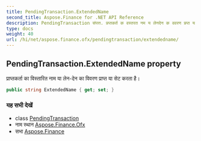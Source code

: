 ```yaml
---
title: PendingTransaction.ExtendedName
second_title: Aspose.Finance for .NET API Reference
description: PendingTransaction संपत्त. प्रप्तकर्त क वस्तरत नम य लेनदेन क ववरण प्रप्त य सेट करत है
type: docs
weight: 40
url: /hi/net/aspose.finance.ofx/pendingtransaction/extendedname/
---
```

## PendingTransaction.ExtendedName property

प्राप्तकर्ता का विस्तारित नाम या लेन-देन का विवरण प्राप्त या सेट करता है।

```csharp
public string ExtendedName { get; set; }
```

### यह सभी देखें

* class [PendingTransaction](../)
* नाम स्थान [Aspose.Finance.Ofx](../../pendingtransaction/)
* सभा [Aspose.Finance](../../../)


